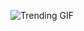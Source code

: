 ![Trending GIF](https://media0.giphy.com/media/v1.Y2lkPThiYjIxNzcyeWNxMzhrNjF3bW1iN3FxcmZmeDd0bHUxMGwycDI3Nm9hMDE3ZmVoaSZlcD12MV9naWZzX3NlYXJjaCZjdD1n/GfLyPobJEnWDBJOhye/giphy.gif)
